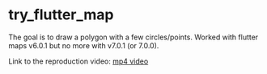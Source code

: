 # try_flutter_map

The goal is to draw a polygon with a few circles/points.
Worked with flutter maps v6.0.1 but no more with v7.0.1 (or 7.0.0).

Link to the reproduction video: [mp4 video](bug.mp4)


